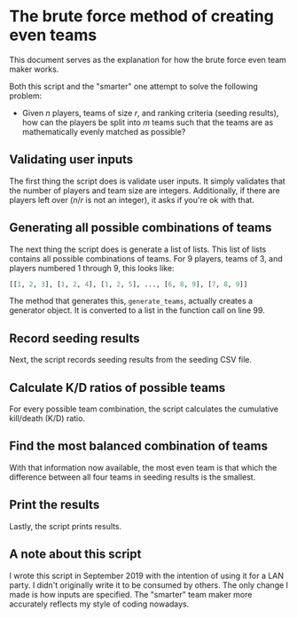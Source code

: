 # The brute force method of creating even teams

This document serves as the explanation for how the brute force even team maker works.

Both this script and the "smarter" one attempt to solve the following problem:

- Given $n$ players, teams of size $r$, and ranking criteria (seeding results), how can the players be split into $m$ teams such that the teams are as mathematically evenly matched as possible?

## Validating user inputs

The first thing the script does is validate user inputs. It simply validates that the number of players and team size are integers. Additionally, if there are players left over ($n/r$ is not an integer), it asks if you're ok with that.

## Generating all possible combinations of teams

The next thing the script does is generate a list of lists. This list of lists contains all possible combinations of teams.
For 9 players, teams of 3, and players numbered 1 through 9, this looks like:

```python
[[1, 2, 3], [1, 2, 4], [1, 2, 5], ..., [6, 8, 9], [7, 8, 9]]
```

The method that generates this, `generate_teams`, actually creates a generator object. It is converted to a list in the function call on line 99.

## Record seeding results

Next, the script records seeding results from the seeding CSV file.

## Calculate K/D ratios of possible teams

For every possible team combination, the script calculates the cumulative kill/death (K/D) ratio.

## Find the most balanced combination of teams

With that information now available, the most even team is that which the difference between all four teams in seeding results is the smallest.

## Print the results

Lastly, the script prints results.

## A note about this script

I wrote this script in September 2019 with the intention of using it for a LAN party. I didn't originally write it to be consumed by others. The only change I made is how inputs are specified. The "smarter" team maker more accurately reflects my style of coding nowadays.
